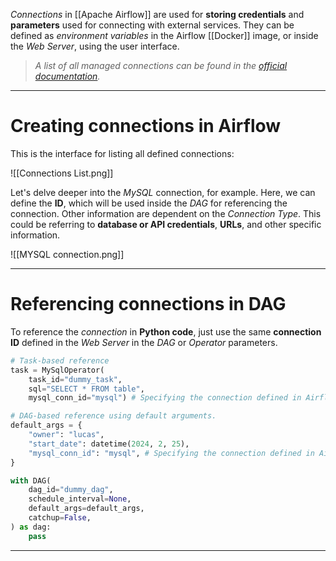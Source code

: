*Connections* in [[Apache Airflow]] are used for **storing credentials** and **parameters** used for connecting with external services. 
They can be defined as *environment variables* in the Airflow [[Docker]] image, or inside the *Web Server*, using the user interface. 
>*A list of all managed connections can be found in the [official documentation](https://airflow.apache.org/docs/apache-airflow-providers/core-extensions/connections.html).*
___
# Creating connections in Airflow

This is the interface for listing all defined connections:

![[Connections List.png]] 

Let's delve deeper into the *MySQL* connection, for example. Here, we can define the **ID**, which will be used inside the *DAG* for referencing the connection. Other information are dependent on the *Connection Type*. This could be referring to **database or API credentials**, **URLs**, and other specific information.

![[MYSQL connection.png]]
___
# Referencing connections in DAG

To reference the *connection* in **Python code**, just use the same **connection ID** defined in the *Web Server* in the *DAG* or *Operator* parameters.

```python
# Task-based reference
task = MySqlOperator(
	task_id="dummy_task",
	sql="SELECT * FROM table",
	mysql_conn_id="mysql") # Specifying the connection defined in Airflow

# DAG-based reference using default arguments.
default_args = {
    "owner": "lucas",
    "start_date": datetime(2024, 2, 25), 
    "mysql_conn_id": "mysql", # Specifying the connection defined in Airflow
}

with DAG(
    dag_id="dummy_dag",
    schedule_interval=None,
    default_args=default_args,
    catchup=False,
) as dag:
	pass
```
___